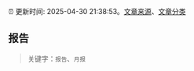 :alarm_clock: 更新时间: 2025-04-30 21:38:53。[文章来源](/README.md)、[文章分类](/TAGS.md)

## 报告


> 关键字：`报告`、`月报`



